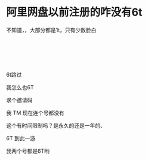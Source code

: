 # 阿里网盘以前注册的咋没有6t


不知道，，大部分都是1t，只有少数脸白<br />
<br />
<br />
<br />
<br />
<br />


6t路过

我怎么也6T

求个邀请码

我 TM 现在连个号都没有<img src="static/image/smiley/yct/022.gif" smilieid="42" border="0" alt="" /><img id="aimg_NSkJp" onclick="zoom(this, this.src, 0, 0, 0)" class="zoom" src="https://cdn.jsdelivr.net/gh/hishis/forum-master/public/images/patch.gif" onmouseover="img_onmouseoverfunc(this)" onload="thumbImg(this)" border="0" alt="" />

这个有时间限制吗？是永久的还是一年的、<img id="aimg_NpUgC" onclick="zoom(this, this.src, 0, 0, 0)" class="zoom" src="https://cdn.jsdelivr.net/gh/hishis/forum-master/public/images/patch.gif" onmouseover="img_onmouseoverfunc(this)" onload="thumbImg(this)" border="0" alt="" />

6T 到此一游<img src="static/image/smiley/default/lol.gif" smilieid="12" border="0" alt="" />

我两个号都是6T哟
